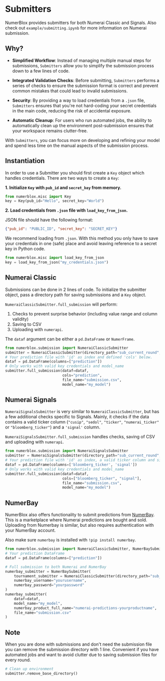 # Submitters

NumerBlox provides submitters for both Numerai Classic and Signals. 
Also check out `example/submitting.ipynb` for more information on Numerai submission.

## Why?
- **Simplified Workflow**: Instead of managing multiple manual steps for submissions, `Submitters` allow you to simplify the submission process down to a few lines of code.

- **Integrated Validation Checks**: Before submitting, `Submitters` performs a series of checks to ensure the submission format is correct and prevent common mistakes that could lead to invalid submissions.

- **Security**: By providing a way to load credentials from a `.json` file, `Submitters` ensures that you're not hard-coding your secret credentials in the main code, reducing the risk of accidental exposure.

- **Automatic Cleanup**: For users who run automated jobs, the ability to automatically clean up the environment post-submission ensures that your workspace remains clutter-free.

With `Submitters`, you can focus more on developing and refining your model and spend less time on the manual aspects of the submission process.

## Instantiation

In order to use a Submitter you should first create a `Key` object which handles credentials.
There are two ways to create a `Key`:

**1. Initialize `Key` with `pub_id` and `secret_key` from memory.**

```py
from numerblox.misc import Key
key = Key(pub_id="Hello", secret_key="World")
```

**2. Load credentials from `.json` file with `load_key_from_json`.**

JSON file should have the following format:
```json
{"pub_id": "PUBLIC_ID", "secret_key": "SECRET_KEY"}
```
We recommend loading from `.json`. With this method you only have to save your credentials in one (safe) place and avoid leaving reference to a secret key in Python code.

```py
from numerblox.misc import load_key_from_json
key = load_key_from_json("my_credentials.json")
```

## Numerai Classic

Submissions can be done in 2 lines of code. To initialize the submitter object, pass a directory path for saving submissions and a `Key` object.

`NumeraiClassicSubmitter.full_submission` will perform:
 1. Checks to prevent surprise behavior (including value range and column validity)
 2. Saving to CSV
 3. Uploading with `numerapi`.

The `dataf` argument can be either a `pd.DataFrame` or `NumerFrame`.

```py
from numerblox.submission import NumeraiClassicSubmitter
submitter = NumeraiClassicSubmitter(directory_path="sub_current_round", key=key)
# Your prediction file with 'id' as index and defined 'cols' below.
dataf = pd.DataFrame(columns=["prediction"])
# Only works with valid key credentials and model_name
submitter.full_submission(dataf=dataf,
                          cols="prediction",
                          file_name="submission.csv",
                          model_name="my_model")
```

## Numerai Signals

`NumeraiSignalsSubmitter` is very similar to `NumeraiClassicSubmitter`, but has a few additional checks specific to Signals. Mainly, it checks if the data contains a valid ticker column (`"cusip"`, `"sedol"`, `"ticker"`, `"numerai_ticker"` or `"bloomberg_ticker"`) and a `'signal'` column.

`NumeraiSignalsSubmitter.full_submission` handles checks, saving of CSV and uploading with `numerapi`.

```py
from numerblox.submission import NumeraiSignalsSubmitter
submitter = NumeraiSignalsSubmitter(directory_path="sub_current_round", key=key)
# Your prediction file with 'id' as index, a valid ticker column and signal column below.
dataf = pd.DataFrame(columns=['bloomberg_ticker', 'signal'])
# Only works with valid key credentials and model_name
submitter.full_submission(dataf=dataf,
                          cols=["bloomberg_ticker", "signal"],
                          file_name="submission.csv",
                          model_name="my_model")
```

## NumerBay

NumerBlox also offers functionality to submit predictions from [NumerBay](https://numerbay.ai). This is a marketplace where Numerai predictions are bought and sold. Uploading from Numerbay is similar, but also requires authentication with your NumerBay account.

Also make sure `numerbay` is installed with `!pip install numerbay`.

```py
from numerblox.submission import NumeraiClassicSubmitter, NumerBaySubmitter
# Your prediction DataFrame
dataf = pd.DataFrame(columns=["prediction"])

# Full submission to both Numerai and NumerBay
numerbay_submitter = NumerBaySubmitter(
    tournament_submitter = NumeraiClassicSubmitter(directory_path="sub_current_round", key=key),
    numerbay_username="yourusername",
    numerbay_password="yourpassword"
)
numerbay_submitter(
    dataf=dataf,
    model_name="my_model",
    numerbay_product_full_name="numerai-predictions-yourproductname",
    file_name="submission.csv"
)
```

## Note

When you are done with submissions and don't need the submission file you can remove the submission directory with 1 line. Convenient if you have automated jobs and want to avoid clutter due to saving submission files for every round.

```py
# Clean up environment
submitter.remove_base_directory()
```